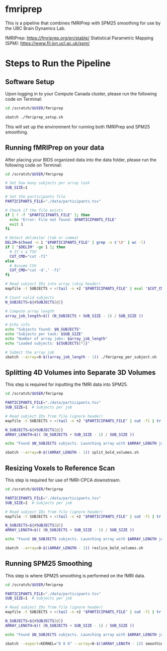 # fmriprep
This is a pipeline that combines fMRIPrep with SPM25 smoothing for use by the UBC Brain Dynamics Lab.

fMRIPrep: https://fmriprep.org/en/stable/
Statistical Parametric Mapping (SPM): https://www.fil.ion.ucl.ac.uk/spm/

# Steps to Run the Pipeline

## Software Setup
Upon logging in to your Compute Canada cluster, please run the following code on Terminal:

```sh
cd /scratch/$USER/fmriprep

sbatch ./fmriprep_setup.sh
```

This will set up the environment for running both fMRIPrep and SPM25 smoothing.

## Running fMRIPrep on your data
After placing your BIDS organized data into the data folder, please run the following code on Terminal:

```sh
cd /scratch/$USER/fmriprep

# Set how many subjects per array task
SUB_SIZE=1

# Set the participants file
PARTICIPANTS_FILE="./data/participants.tsv"

# Check if the file exists
if [ ! -f "$PARTICIPANTS_FILE" ]; then
  echo "Error: File not found: $PARTICIPANTS_FILE"
  exit 1
fi

# Detect delimiter (tab or comma)
DELIM=$(head -n 1 "$PARTICIPANTS_FILE" | grep -o $'\t' | wc -l)
if [ "$DELIM" -ge 1 ]; then
  # It's a TSV
  CUT_CMD="cut -f1"
else
  # Assume CSV
  CUT_CMD="cut -d',' -f1"
fi

# Read subject IDs into array (skip header)
mapfile -t SUBJECTS < <(tail -n +2 "$PARTICIPANTS_FILE" | eval "$CUT_CMD" | sed 's/\r//')

# Count valid subjects
N_SUBJECTS=${#SUBJECTS[@]}

# Compute array length
array_job_length=$(( (N_SUBJECTS + SUB_SIZE - 1) / SUB_SIZE ))

# Echo info
echo "Subjects found: $N_SUBJECTS"
echo "Subjects per task: $SUB_SIZE"
echo "Number of array jobs: $array_job_length"
echo "Loaded subjects: ${SUBJECTS[*]}"

# Submit the array job
sbatch --array=0-$((array_job_length - 1)) ./fmriprep_per_subject.sh
```

## Splitting 4D Volumes into Separate 3D Volumes

This step is required for inputting the fMRI data into SPM25.

```sh
cd /scratch/$USER/fmriprep

PARTICIPANTS_FILE="./data/participants.tsv"
SUB_SIZE=1  # Subjects per job

# Read subject IDs from file (ignore header)
mapfile -t SUBJECTS < <(tail -n +2 "$PARTICIPANTS_FILE" | cut -f1 | tr -d '\r' | sed '/^$/d')

N_SUBJECTS=${#SUBJECTS[@]}
ARRAY_LENGTH=$(( (N_SUBJECTS + SUB_SIZE - 1) / SUB_SIZE ))

echo "Found $N_SUBJECTS subjects. Launching array with $ARRAY_LENGTH jobs."

sbatch --array=0-$((ARRAY_LENGTH - 1)) split_bold_volumes.sh
```

## Resizing Voxels to Reference Scan

This step is required for use of fMRI-CPCA downstream.

```sh
cd /scratch/$USER/fmriprep

PARTICIPANTS_FILE="./data/participants.tsv"
SUB_SIZE=1  # Subjects per job

# Read subject IDs from file (ignore header)
mapfile -t SUBJECTS < <(tail -n +2 "$PARTICIPANTS_FILE" | cut -f1 | tr -d '\r' | sed '/^$/d')

N_SUBJECTS=${#SUBJECTS[@]}
ARRAY_LENGTH=$(( (N_SUBJECTS + SUB_SIZE - 1) / SUB_SIZE ))

echo "Found $N_SUBJECTS subjects. Launching array with $ARRAY_LENGTH jobs."

sbatch --array=0-$((ARRAY_LENGTH - 1)) reslice_bold_volumes.sh
```

## Running SPM25 Smoothing

This step is where SPM25 smoothing is performed on the fMRI data.

```sh
cd /scratch/$USER/fmriprep

PARTICIPANTS_FILE="./data/participants.tsv"
SUB_SIZE=1  # Subjects per job

# Read subject IDs from file (ignore header)
mapfile -t SUBJECTS < <(tail -n +2 "$PARTICIPANTS_FILE" | cut -f1 | tr -d '\r' | sed '/^$/d')

N_SUBJECTS=${#SUBJECTS[@]}
ARRAY_LENGTH=$(( (N_SUBJECTS + SUB_SIZE - 1) / SUB_SIZE ))

echo "Found $N_SUBJECTS subjects. Launching array with $ARRAY_LENGTH jobs."

sbatch --export=KERNEL="8 8 8" --array=0-$((ARRAY_LENGTH - 1)) smoothing_bold_volumes.sh
```
